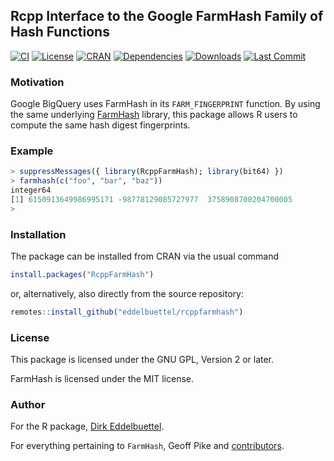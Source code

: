 
## Rcpp Interface to the Google FarmHash Family of Hash Functions

[![CI](https://github.com/eddelbuettel/rcppspdlog/actions/workflows/ci.yaml/badge.svg)](https://github.com/eddelbuettel/rcppspdlog/actions/workflows/ci.yaml)
[![License](https://eddelbuettel.github.io/badges/GPL2+.svg)](https://www.gnu.org/licenses/gpl-2.0.html)
[![CRAN](https://www.r-pkg.org/badges/version/RcppFarmHash)](https://cran.r-project.org/package=RcppFarmHash)
[![Dependencies](https://tinyverse.netlify.app/badge/RcppFarmHash)](https://cran.r-project.org/package=RcppFarmHash)
[![Downloads](https://cranlogs.r-pkg.org/badges/RcppFarmHash?color=brightgreen)](https://www.r-pkg.org/pkg/RcppFarmHash)
[![Last Commit](https://img.shields.io/github/last-commit/eddelbuettel/rcppfarmhash)](https://github.com/eddelbuettel/rcppfarmhash)

### Motivation

Google BigQuery uses FarmHash in its `FARM_FINGERPRINT` function. By using the same
underlying [FarmHash](https://github.com/google/farmhash) library, this package allows R
users to compute the same hash digest fingerprints.

### Example

```r
> suppressMessages({ library(RcppFarmHash); library(bit64) })
> farmhash(c("foo", "bar", "baz"))
integer64
[1] 6150913649986995171 -98778129085727977  3758908700204700005
>
```

### Installation

The package can be installed from CRAN via the usual command

```r
install.packages("RcppFarmHash")
```

or, alternatively, also directly from the source repository:

```r
remotes::install_github("eddelbuettel/rcppfarmhash")
```

### License

This package is licensed under the GNU GPL, Version 2 or later.

FarmHash is licensed under the MIT license.

### Author

For the R package, [Dirk Eddelbuettel](https://github.com/eddelbuettel).

For everything pertaining to `FarmHash`, Geoff Pike and [contributors](https://github.com/google/farmhash/graphs/contributors).
